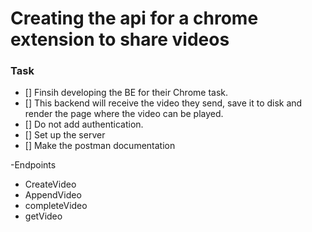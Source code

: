 # Creating the api for a chrome extension to share videos 

### Task
- [] Finsih developing the BE for their Chrome task. 
- [] This backend will receive the video they send, save it to disk and render the page where the     video can be played. 
- [] Do not add authentication. 
- [] Set up the server 
- [] Make the postman documentation 

-Endpoints
- CreateVideo 
- AppendVideo
- completeVideo
- getVideo